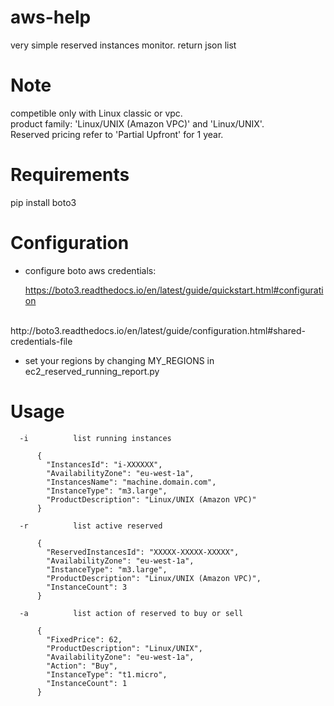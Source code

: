 
aws-help
========

very simple reserved instances monitor.
return json list

# Note

competible only with Linux classic or vpc.
<br>
product family: 'Linux/UNIX (Amazon VPC)' and 'Linux/UNIX'.
<br>
Reserved pricing refer to 'Partial Upfront' for 1 year.

# Requirements

pip install boto3


# Configuration

- configure boto aws credentials:

	https://boto3.readthedocs.io/en/latest/guide/quickstart.html#configuration
<br>
	http://boto3.readthedocs.io/en/latest/guide/configuration.html#shared-credentials-file

- set your regions by changing MY_REGIONS in ec2_reserved_running_report.py


# Usage

```
  -i          list running instances

	  {
	    "InstancesId": "i-XXXXXX",
	    "AvailabilityZone": "eu-west-1a",
	    "InstancesName": "machine.domain.com",
	    "InstanceType": "m3.large",
	    "ProductDescription": "Linux/UNIX (Amazon VPC)"
	  }

  -r          list active reserved

	  {
	    "ReservedInstancesId": "XXXXX-XXXXX-XXXXX",
	    "AvailabilityZone": "eu-west-1a",
	    "InstanceType": "m3.large",
	    "ProductDescription": "Linux/UNIX (Amazon VPC)",
	    "InstanceCount": 3
	  }

  -a          list action of reserved to buy or sell 

	  {
	    "FixedPrice": 62,
	    "ProductDescription": "Linux/UNIX",
	    "AvailabilityZone": "eu-west-1a",
	    "Action": "Buy",
	    "InstanceType": "t1.micro",
	    "InstanceCount": 1
	  }
```


